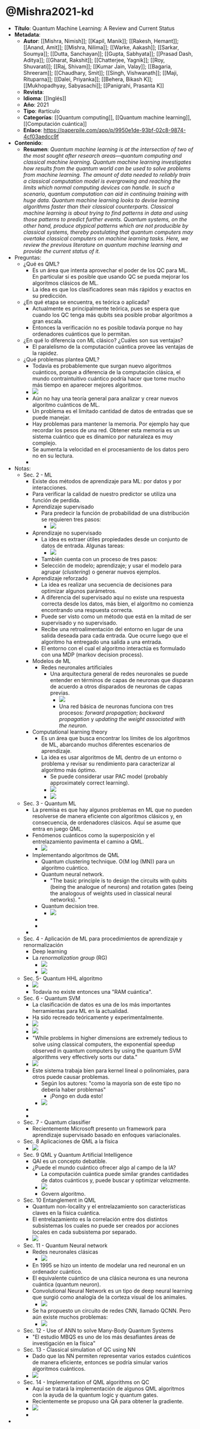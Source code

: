 # @Mishra2021-kd

- **Título**: Quantum Machine Learning: A Review and Current Status
- **Metadata**:
	- **Autor**: [[Mishra, Nimish]]; [[Kapil, Manik]]; [[Rakesh, Hemant]]; [[Anand, Amit]]; [[Mishra, Nilima]]; [[Warke, Aakash]]; [[Sarkar, Soumya]]; [[Dutta, Sanchayan]]; [[Gupta, Sabhyata]]; [[Prasad Dash, Aditya]]; [[Gharat, Rakshit]]; [[Chatterjee, Yagnik]]; [[Roy, Shuvarati]]; [[Raj, Shivam]]; [[Kumar Jain, Valay]]; [[Bagaria, Shreeram]]; [[Chaudhary, Smit]]; [[Singh, Vishwanath]]; [[Maji, Rituparna]]; [[Dalei, Priyanka]]; [[Behera, Bikash K]]; [[Mukhopadhyay, Sabyasachi]]; [[Panigrahi, Prasanta K]]
	- **Revista**:
	- **Idioma**: [[Inglés]]
	- **Año**: 2021
	- **Tipo**: #artículo
	- **Categorías**: [[Quantum computing]], [[Quantum machine learning]], [[Computación cuántica]]
	- **Enlace**: https://paperpile.com/app/p/9950e1de-93bf-02c8-9874-4cf03aedcc9f
- **Contenido**:
	- **Resumen**: _Quantum machine learning is at the intersection of two of the most sought after research areas—quantum computing and classical machine learning. Quantum machine learning investigates how results from the quantum world can be used to solve problems from machine learning. The amount of data needed to reliably train a classical computation model is evergrowing and reaching the limits which normal computing devices can handle. In such a scenario, quantum computation can aid in continuing training with huge data. Quantum machine learning looks to devise learning algorithms faster than their classical counterparts. Classical machine learning is about trying to find patterns in data and using those patterns to predict further events. Quantum systems, on the other hand, produce atypical patterns which are not producible by classical systems, thereby postulating that quantum computers may overtake classical computers on machine learning tasks. Here, we review the previous literature on quantum machine learning and provide the current status of it._
- Preguntas:
	- ¿Qué es QML?
		- Es un área que intenta aprovechar el poder de los QC para ML. En particular si es posible que usando QC se pueda mejorar los algoritmos clásicos de ML.
		- La idea es que los clasificadores sean más rápidos y exactos en su predicción.
	- ¿En qué etapa se encuentra, es teórica o aplicada?
		- Actualmente es principalmente teórica, pues se espera que cuando los QC tenga más qubits sea posible probar algoritmos a gran escala.
		- Entonces la verificación no es posible todavía porque no hay ordenadores cuánticos que lo permitan.
	- ¿En qué lo diferencia con ML clásico? ¿Cuáles son sus ventajas?
		- El paralelismo de la computación cuántica provee las ventajas de la rapidez.
	- ¿Qué problemas plantea QML?
		- Todavía es probablemente que surgan nuevo algoritmos cuánticos, porque a diferencia de la computación clásica, el mundo contraintuitivo cuántico podría hacer que tome mucho más tiempo en aparecer mejores algoritmos.
		- ![](https://hypernotes.zenkit.com/api/v1/lists/2362182/files/mT3fw1xIp)
		- Aún no hay una teoría general para analizar y crear nuevos algoritmo cuánticos de ML.
		- Un problema es el limitado cantidad de datos de entradas que se puede manejar.
		- Hay problemas para mantener la memoria. Por ejemplo hay que recordar los pesos de una red. Obtener esta memoria es un sistema cuántico que es dinamico por naturaleza es muy complejo.
		- Se aumenta la velocidad en el procesamiento de los datos pero no en su lectura.
		- 
- Notas:
	- Sec. 2 - ML
		- Existe dos métodos de aprendizaje para ML: por datos y por interacciones.
		- Para verificar la calidad de nuestro predictor se utiliza una función de perdida.
		- Aprendizaje supervisado
			- Para predecir la función de probabilidad de una distribución se requieren tres pasos:
				- ![](https://hypernotes.zenkit.com/api/v1/lists/2362182/files/I954WhyWN)
		- Aprendizaje no supervisado
			- La idea es extraer útiles propiedades desde un conjunto de datos de entrada. Algunas tareas:
				- ![](https://hypernotes.zenkit.com/api/v1/lists/2362182/files/pvIsJ44TB)
			- También cuenta con un proceso de tres pasos:
			- Selección de modelo; aprendizaje; y usar el modelo para agrupar (_clustering_) o generar nuevos ejemplos.
		- Aprendizaje reforzado
			- La idea es realizar una secuencia de decisiones para optimizar algunos parámetros.
			- A diferencia del supervisado aquí no existe una respuesta correcta desde los datos, más bien, el algoritmo no comienza encontrando una respuesta correcta.
			- Puede ser visto como un método que está en la mitad de ser supervisado y no supervisado.
			- Recibe una retroalimentación del entorno en lugar de una salida deseada para cada entrada. Que ocurre luego que el algoritmo ha entregado una salida a una entrada.
			- El entorno con el cual el algoritmo interactúa es formulado con una MDP (markov decision process).
		- Modelos de ML
			- Redes neuronales artificiales
				- Una arquitectura general de redes neuronales se puede entender en términos de capas de neuronas que disparan de acuerdo a otros disparados de neuronas de capas previas.
					- ![](https://hypernotes.zenkit.com/api/v1/lists/2362182/files/RGH-FDi7q)
					- Una red básica de neuronas funciona con tres procesos: _forward propagation_; _backward propagation_ y _updating the weight associated with the neuron_.
		- Computational learning theory
			- Es un área que busca encontrar los límites de los algoritmos de ML, abarcando muchos diferentes escenarios de aprendizaje.
			- La idea es usar algoritmos de ML dentro de un entorno o problema y revisar su rendimiento para caracterizar al algoritmo más óptimo.
				- Se puede considerar usar PAC model (probably approximately correct learning).
				- ![](https://hypernotes.zenkit.com/api/v1/lists/2362182/files/aWhjqhaWf)
				- ![](https://hypernotes.zenkit.com/api/v1/lists/2362182/files/NRS80tem1)
	- Sec. 3 - Quantum ML
		- La premisa es que hay algunos problemas en ML que no pueden resolverse de manera eficiente con algoritmos clásicos y, en consecuencia, de ordenadores clásicos. Aquí se asume que entra en juego QML.
		- Fenómenos cuánticos como la superposición y el entrelazamiento pavimenta el camino a QML.
			- ![](https://hypernotes.zenkit.com/api/v1/lists/2362182/files/-xH7ck5Zn)
		- Implementando algoritmos de QML
			- Quantum clustering technique. O(M log (MN)) para un algoritmo cuántico.
			- Quantum neural network.
				- "The basic principle is to design the circuits with qubits (being the analogue
of neurons) and rotation gates (being the analogous of weights used in classical
neural networks). "
			- Quantum decision tree.
				- ![](https://hypernotes.zenkit.com/api/v1/lists/2362182/files/Fr3-LPGng)
			- 
			- 
		- 
	- Sec. 4 - Aplicación de ML para procedimientos de aprendizaje y renormalización
		- Deep learning
		- La _renormalization group_ (RG)
			- ![](https://hypernotes.zenkit.com/api/v1/lists/2362182/files/3PMez14uO)
			- ![](https://hypernotes.zenkit.com/api/v1/lists/2362182/files/IQvBgaT2i)
	- Sec. 5- Quantum HHL algoritmo
		- ![](https://hypernotes.zenkit.com/api/v1/lists/2362182/files/EIkrhNiCxp)
		- Todavía no existe entonces una "RAM cuántica".
	- Sec. 6 - Quantum SVM
		- La clasificación de datos es una de los más importantes herramientas para ML en la actualidad.
		- Ha sido recreado teóricamente y experimentalmente.
		- ![](https://hypernotes.zenkit.com/api/v1/lists/2362182/files/1uQEC4fZ2)
		- ![](https://hypernotes.zenkit.com/api/v1/lists/2362182/files/opC4a9-7o)
		- "While problems in higher dimensions are extremely
tedious to solve using classical computers, the exponential speedup observed in
quantum computers by using the quantum SVM algorithms very effectively sorts
our data."
		- ![](https://hypernotes.zenkit.com/api/v1/lists/2362182/files/yCQJCqFu29)
		- Este sistema trabaja bien para kernel lineal o polinomiales, para otros puede causar problemas.
			- Según los autores: "como la mayoría son de este tipo no debería haber problemas"
				- ¡Pongo en duda esto!
			- ![](https://hypernotes.zenkit.com/api/v1/lists/2362182/files/PsCUKvDK2)
		- 
		- 
	- Sec. 7 - Quantum classifier
		- Recientemente Microsoft presento un framework para aprendizaje supervisado basado en enfoques variacionales.
	- Sec. 8 Aplicaciones de QML a la física
		- ![](https://hypernotes.zenkit.com/api/v1/lists/2362182/files/jNIKvt35ZO)
	- Sec. 9 QML y Quantum Artificial Intelligence
		- QAI es un concepto debatible.
		- ¿Puede el mundo cuántico ofrecer algo al campo de la IA?
			- La computación cuántica puede similar grandes cantidades de datos cuánticos y, puede buscar y optimizar velozmente.
			- ![](https://hypernotes.zenkit.com/api/v1/lists/2362182/files/NK9_mKY2f)
			- Govern algoritmo.
	- Sec. 10 Entanglement in QML
		- Quantum non-locality y el entrelazamiento son características claves en la física cuántica.
		- El entrelazamiento es la correlación entre dos distintos subsistemas los cuales no puede ser creados por acciones locales en cada subsistema por separado.
		- ![](https://hypernotes.zenkit.com/api/v1/lists/2362182/files/xLtsA132CF)
	- Sec. 11 - Quantum Neural network
		- Redes neuronales clásicas
			- ![](https://hypernotes.zenkit.com/api/v1/lists/2362182/files/0rjBSRv6-)
		- En 1995 se hizo un intento de modelar una red neuronal en un ordenador cuántico.
		- El equivalente cuántico de una clásica neurona  es una neurona cuántica (quantum neuron).
		- Convolutional Neural Network es un tipo de deep neural learning que surgió como analogía de la corteza visual de los animales.
			- ![](https://hypernotes.zenkit.com/api/v1/lists/2362182/files/GD0RR_TpJY)
		- Se ha propuesto un circuito de redes CNN, llamado QCNN. Pero aún existe muchos problemas:
			- ![](https://hypernotes.zenkit.com/api/v1/lists/2362182/files/JJtbuIK3l)
	- Sec. 12 - Use of ANN to solve Many-Body Quantum Systems
		- "El estudio MBQS es uno de los más desafiantes áreas de investigación en la física"
	- Sec. 13 - Classical simulation of QC using NN
		- Dado que las NN permiten representar varios estados cuánticos de manera eficiente, entonces se podría simular varios algoritmos cuánticos.
		- ![](https://hypernotes.zenkit.com/api/v1/lists/2362182/files/NpK31okPO)
	- Sec. 14 - Implementation of QML algorithms on QC
		- Aquí se tratará la implementación de algunos QML algoritmos con la ayuda de la quantum logic y quantum gates.
		- Recientemente se propuso una QA para obtener la gradiente.
		- ![](https://hypernotes.zenkit.com/api/v1/lists/2362182/files/Aaea4mF1x)
		- 
- 
